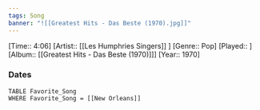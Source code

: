```yaml
---
tags: Song  
banner: "![[Greatest Hits - Das Beste (1970).jpg]]"
---
```

[Time:: 4:06]
[Artist:: [[Les Humphries Singers]] ]
[Genre:: Pop]
[Played:: ]
[Album:: [[Greatest Hits - Das Beste (1970)]]]
[Year:: 1970]
### Dates
````dataview
TABLE Favorite_Song
WHERE Favorite_Song = [[New Orleans]]
````